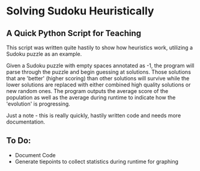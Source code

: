 Solving Sudoku Heuristically
============================

A Quick Python Script for Teaching
----------------------------------

This script was written quite hastily to show how heuristics work, utilizing a Sudoku puzzle as an example.  

Given a Sudoku puzzle with empty spaces annotated as -1, the program will parse through the puzzle and begin guessing at solutions.  Those solutions that are 'better' (higher scoring) than other solutions will survive while the lower solutions are replaced with either combined high quality solutions or new random ones.  The program outputs the average score of the population as well as the average during runtime to indicate how the 'evolution' is progressing.

Just a note - this is really quickly, hastily written code and needs more documentation.

## To Do: 

- Document Code
- Generate tiepoints to collect statistics during runtime for graphing

